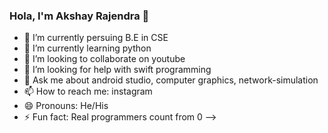 ### Hola, I'm Akshay Rajendra 👋

- 🔭 I’m currently persuing B.E in CSE 
- 🌱 I’m currently learning python
- 👯 I’m looking to collaborate on youtube
- 🤔 I’m looking for help with swift programming
- 💬 Ask me about android studio, computer graphics, network-simulation
- 📫 How to reach me: instagram
- 😄 Pronouns: He/His
- ⚡ Fun fact: Real programmers count from 0
-->
